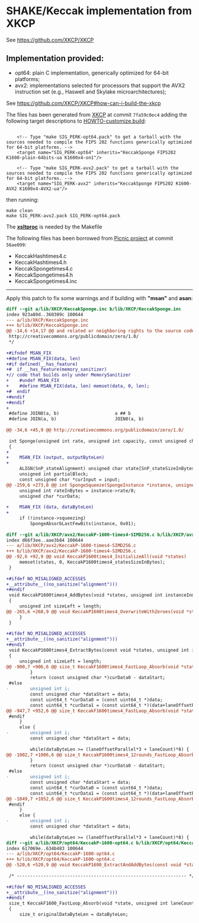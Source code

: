 # SHAKE/Keccak implementation from XKCP #

See https://github.com/XKCP/XKCP

## Implementation provided: ##

- opt64: plain C implementation, generically optimized for 64-bit platforms;
- avx2: implementations selected for processors that support the AVX2 instruction set (e.g., Haswell and Skylake microarchitectures);

See https://github.com/XKCP/XKCP#how-can-i-build-the-xkcp

The files has been generated from [XKCP](https://github.com/XKCP/XKCP) at commit `7fa59c0ec4` adding the following target descriptions to [HOWTO-customize.build](https://github.com/XKCP/XKCP/blob/master/doc/HOWTO-customize.build):

```

    <!-- Type "make SIG_PERK-opt64.pack" to get a tarball with the sources needed to compile the FIPS 202 functions generically optimized for 64-bit platforms. -->
    <target name="SIG_PERK-opt64" inherits="KeccakSponge FIPS202 K1600-plain-64bits-ua K1600x4-on1"/>

    <!-- Type "make SIG_PERK-avx2.pack" to get a tarball with the sources needed to compile the FIPS 202 functions generically optimized for 64-bit platforms. -->
    <target name="SIG_PERK-avx2" inherits="KeccakSponge FIPS202 K1600-AVX2 K1600x4-AVX2-ua"/>

```

then running:

```
make clean
make SIG_PERK-avx2.pack SIG_PERK-opt64.pack
```
The [**xsltproc**](https://gnome.pages.gitlab.gnome.org/libxslt/xsltproc.html) is needed by the Makefile

The following files has been borrowed from [Picnic project](https://github.com/IAIK/Picnic) at commit `56ae099`:

- KeccakHashtimes4.c
- KeccakHashtimes4.h
- KeccakSpongetimes4.c
- KeccakSpongetimes4.h
- KeccakSpongetimes4.inc

-------------------------------------
Apply this patch to fix some warnings  and if building with **"msan"** and **asan**:

```patch
diff --git a/lib/XKCP/KeccakSponge.inc b/lib/XKCP/KeccakSponge.inc
index 923a80d..360309c 100644
--- a/lib/XKCP/KeccakSponge.inc
+++ b/lib/XKCP/KeccakSponge.inc
@@ -14,6 +14,17 @@ and related or neighboring rights to the source code in this file.
 http://creativecommons.org/publicdomain/zero/1.0/
 */
 
+#ifndef MSAN_FIX
+#define MSAN_FIX(data, len)
+#if defined(__has_feature)
+#  if __has_feature(memory_sanitizer)
+// code that builds only under MemorySanitizer
+    #undef MSAN_FIX
+    #define MSAN_FIX(data, len) memset(data, 0, len);
+#  endif
+#endif
+#endif
+
 #define JOIN0(a, b)                     a ## b
 #define JOIN(a, b)                      JOIN0(a, b)
 
@@ -34,6 +45,9 @@ http://creativecommons.org/publicdomain/zero/1.0/
 
 int Sponge(unsigned int rate, unsigned int capacity, const unsigned char *input, size_t inputByteLen, unsigned char suffix, unsigned char *output, size_t outputByteLen)
 {
+
+    MSAN_FIX (output, outputByteLen)
+
     ALIGN(SnP_stateAlignment) unsigned char state[SnP_stateSizeInBytes];
     unsigned int partialBlock;
     const unsigned char *curInput = input;
@@ -259,6 +273,8 @@ int SpongeSqueeze(SpongeInstance *instance, unsigned char *data, size_t dataByte
     unsigned int rateInBytes = instance->rate/8;
     unsigned char *curData;
 
+    MSAN_FIX (data, dataByteLen)
+
     if (!instance->squeezing)
         SpongeAbsorbLastFewBits(instance, 0x01);
 
diff --git a/lib/XKCP/avx2/KeccakP-1600-times4-SIMD256.c b/lib/XKCP/avx2/KeccakP-1600-times4-SIMD256.c
index d66f3ee..aae3b84 100644
--- a/lib/XKCP/avx2/KeccakP-1600-times4-SIMD256.c
+++ b/lib/XKCP/avx2/KeccakP-1600-times4-SIMD256.c
@@ -92,6 +92,9 @@ void KeccakP1600times4_InitializeAll(void *states)
     memset(states, 0, KeccakP1600times4_statesSizeInBytes);
 }
 
+#ifdef NO_MISALIGNED_ACCESSES
+__attribute__((no_sanitize("alignment")))
+#endif
 void KeccakP1600times4_AddBytes(void *states, unsigned int instanceIndex, const unsigned char *data, unsigned int offset, unsigned int length)
 {
     unsigned int sizeLeft = length;
@@ -265,6 +268,9 @@ void KeccakP1600times4_OverwriteWithZeroes(void *states, unsigned int instanceIn
     }
 }
 
+#ifdef NO_MISALIGNED_ACCESSES
+__attribute__((no_sanitize("alignment")))
+#endif
 void KeccakP1600times4_ExtractBytes(const void *states, unsigned int instanceIndex, unsigned char *data, unsigned int offset, unsigned int length)
 {
     unsigned int sizeLeft = length;
@@ -900,7 +906,6 @@ size_t KeccakF1600times4_FastLoop_Absorb(void *states, unsigned int laneCount, u
         }
         return (const unsigned char *)curData0 - dataStart;
 #else
-        unsigned int i;
         const unsigned char *dataStart = data;
         const uint64_t *curData0 = (const uint64_t *)data;
         const uint64_t *curData1 = (const uint64_t *)(data+laneOffsetParallel*1*SnP_laneLengthInBytes);
@@ -947,7 +952,6 @@ size_t KeccakF1600times4_FastLoop_Absorb(void *states, unsigned int laneCount, u
 #endif
     }
     else {
-        unsigned int i;
         const unsigned char *dataStart = data;
 
         while(dataByteLen >= (laneOffsetParallel*3 + laneCount)*8) {
@@ -1002,7 +1006,6 @@ size_t KeccakP1600times4_12rounds_FastLoop_Absorb(void *states, unsigned int lan
         }
         return (const unsigned char *)curData0 - dataStart;
 #else
-        unsigned int i;
         const unsigned char *dataStart = data;
         const uint64_t *curData0 = (const uint64_t *)data;
         const uint64_t *curData1 = (const uint64_t *)(data+laneOffsetParallel*1*SnP_laneLengthInBytes);
@@ -1049,7 +1052,6 @@ size_t KeccakP1600times4_12rounds_FastLoop_Absorb(void *states, unsigned int lan
 #endif
     }
     else {
-        unsigned int i;
         const unsigned char *dataStart = data;
 
         while(dataByteLen >= (laneOffsetParallel*3 + laneCount)*8) {
diff --git a/lib/XKCP/opt64/KeccakP-1600-opt64.c b/lib/XKCP/opt64/KeccakP-1600-opt64.c
index 617069e..634b483 100644
--- a/lib/XKCP/opt64/KeccakP-1600-opt64.c
+++ b/lib/XKCP/opt64/KeccakP-1600-opt64.c
@@ -520,6 +520,9 @@ void KeccakP1600_ExtractAndAddBytes(const void *state, const unsigned char *inpu
 
 /* ---------------------------------------------------------------- */
 
+#ifdef NO_MISALIGNED_ACCESSES
+__attribute__((no_sanitize("alignment")))
+#endif
 size_t KeccakF1600_FastLoop_Absorb(void *state, unsigned int laneCount, const unsigned char *data, size_t dataByteLen)
 {
     size_t originalDataByteLen = dataByteLen;
```